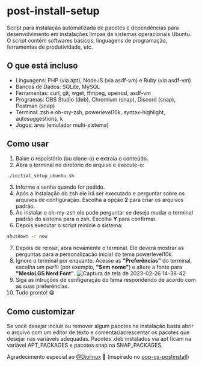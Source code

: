 # post-install-setup

Script para instalação automatizada de pacotes e dependências para desenvolvimento em instalações limpas de sistemas operacionais Ubuntu. O script contém softwares básicos, linguagens de programação, ferramentas de produtividade, etc.

## O que está incluso

- Linguagens: PHP (via apt), NodeJS (via asdf-vm) e Ruby (via asdf-vm)
- Bancos de Dados: SQLite, MySQL
- Ferramentas: curl, git, wget, ffmpeg, openssl, asdf-vm
- Programas: OBS Studio (deb), Chromium (snap), Discord (snap), Postman (snap)
- Terminal: zsh e oh-my-zsh, powerlevel10k, syntax-highlight, autosuggestions, k
- Jogos: ares (emulador multi-sistema)

## Como usar

1. Baixe o repoistório (ou clone-o) e extraia o conteúdo.
2. Abra o terminal no diretório do arquivo e execute-o:
```sh
./initial_setup_ubuntu.sh
```
3. Informe a senha quando for pedido.
4. Após a instalação do zsh ele irá ser executado e perguntar sobre os arquivos de configuração. Escolha a opção **2** para criar os arquivos padrão.
5. Ao instalar o oh-my-zsh ele pode perguntar se deseja mudar o terminal padrão do sistema para o zsh. Escolha **Y** para confirmar.
6. Depois executar o script reinicie o sistema:
```sh
shutdown -r now
```
7. Depois de reiniar, abra novamente o terminal. Ele deverá mostrar as perguntas para a personalização inicial do tema powerlevel10k.
8. Ignore o terminal por enquanto. Acesse as **"Preferências"** do terminal, escolha um perfil (por exemplo, **"Sem nome"**) e altere a fonte para **"MesloLGS Nerd Font"**.
![Captura de tela de 2023-02-26 14-38-42](https://user-images.githubusercontent.com/43050548/221427403-87372420-4748-4b48-b3ca-ff9da8e7af22.png)
9. Siga as intruções de configuração do tema respondendo de acordo com as suas preferências.
10. Tudo pronto! 😁

## Como customizar

Se você desejar incluir ou remover algum pacotes na instalação basta abrir o arquivo com um editor de texto e comentar/acrescentar os pacotes que desejar nas variáveis adequadas. Pacotes .deb instalados via apt ficam na variável APT_PACKAGES e pacotes snap na SNAP_PACKAGES.

Agradecimento especial ao [@Diolinux](https://github.com/Diolinux) 🙂 (inspirado no [pop-os-postinstall](https://github.com/Diolinux/pop-os-postinstall))
